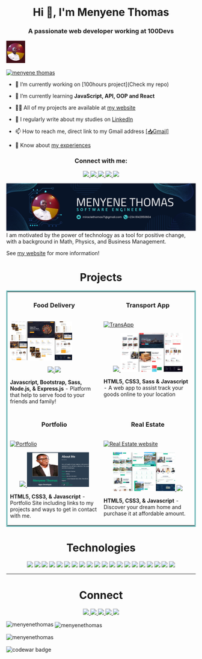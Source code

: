 <h1 align="center">Hi 👋, I'm Menyene Thomas</h1>
<h3 align="center">A passionate web developer working at 100Devs</h3>

<p align="left"> <a href="https://github.com/ryo-ma/github-profile-trophy"><img src="https://github.com/miraclemoses/100devs-classes/blob/d705dea2b6dc479236a8fd77546900eabd0620fe/Screenshot_20220915-211238.png" width="10%" alt="menyenethomas" /></a> </p>

<p align="left"> <a href="https://twitter.com/Miracle15813776" target="blank"><img src="https://img.shields.io/twitter/follow/menyene thomas?logo=twitter&style=for-the-badge" alt="menyene thomas" /></a> </p>

- 🔭 I’m currently working on [100hours project](Check my repo)

- 🌱 I’m currently learning **JavaScript, API, OOP and React**

- 👨‍💻 All of my projects are available at [my website](https://t.co/IkWkg2QJON)

- 📝 I regularly write about my studies on [LinkedIn](LinkedIn)

- 📫 How to reach me, direct link to my Gmail address <a href="mailto:menyenethomas1@gmail.com?"> [📥Gmail]</a>

- 📄 Know about [my experiences](https://t.co/IkWkg2QJON)

<h3 align="center">Connect with me:</h3>
<p align="center">
  <a href="https://menyene-thomas.netlify.app/" target="_blank">
    <img src="https://img.shields.io/static/v1?label=|&message=WEBSITE&color=23555f&style=plastic&logo=react&logo-color=white"/>
  </a>
  <a href="https://linkedin.com/in/menyene-thomas-21b64b21a" target="_blank">
    <img src="https://img.shields.io/static/v1?label=|&message=LINKED-IN&color=cdf998&style=plastic&logo=linkedin&logo-color=white"/>
  </a>
  <a href="https://twitter.com/miracle15813776" target="_blank">
    <img src="https://img.shields.io/static/v1?label=|&message=TWITTER&color=23555f&style=plastic&logo=twitter&logo-color=white"/>
  </a>
  <a href="https://Github.com/miraclethomas" target="_blank">
      <img src="https://img.shields.io/static/v1?label=|&message=GITHUB&color=cdf998&style=plastic&logo=angellist&logo-color=white"/>
  </a>
  <a href="https://menyene-thomas.netlify.app/" target="_blank">
      <img src="https://img.shields.io/static/v1?label=|&message=RESUME&color=23555f&style=plastic&logo=react&logo-color=white"/>
  </a>
</p>
<img src="https://github.com/miraclemoses/100devs-classes/blob/main/20230705_150301_0000.png">
I am motivated by the power of technology as a tool for positive change, with a background in Math, Physics, and Business Management.

See [my website](https://menyene-thomas.netlify.app/) for more information!


<h1 align="center">Projects</h1>
<table bordercolor="#66b2b2">
  
  <tr>
    <td width="50%" valign="top">
      <h3 align="center">Food Delivery</h3>
        <br />
        <a target="_blank" href="https://restaurant-001.netlify.app/">
            <img src="https://github.com/miraclemoses/100devs-classes/blob/main/bootstrap-restaurant-template.jpg" width="70%" alt="Food App"/>
        </a>
        <br />
        <p align="center">
          
  <a href="https://github.com/miraclethomas" target="_blank">
    <img src="https://img.shields.io/static/v1?label=|&message=REPO&color=23555f&style=plastic&logo=github&logo-color=white"/>
  </a>  
  <a href="https://restaurant-001.netlify.app/" target="_blank">
    <img src="https://img.shields.io/static/v1?label=|&message=WEBSITE&color=cdf998&style=plastic&logo=wordpress&logo-color=white"/>
  </a>
      </p>
        <p><strong>Javascript, Bootstrap, Sass, Node.js, & Express.js</strong> - Platform that help to serve food to your friends and family!</p>
    </td>
    <td width="50%" valign="top">
      <h3 align="center">Transport App</h3>
        <br />
      <a target="_blank" href="https://shipping-001.netlify.app/">
            <img src="images/gif2.gif" width="100%"  alt="TransApp"/>
        </a>
        <br />
        <p align="center">
          
  <a href="https://shipping-001.netlify.app/" target="_blank">
    <img src="https://img.shields.io/static/v1?label=|&message=REPO&color=23555f&style=plastic&logo=github&logo-color=white"/>
  </a>
  <a href="https://shipping-001.netlify.app/" target="_blank">
    <img src="https://github.com/miraclemoses/100devs-classes/blob/main/shipping-company-website-template.jpg"/ width='70%'>
  </a>
      </p>
        <p><strong>HTML5, CSS3, Sass & Javascript</strong> - A web app to assist track your goods online to your location</p>
    </td>
  </tr>
  
  <tr>
    <td width="50%" valign="top">
      <h3 align="center">Portfolio</h3>
      <br />
        <a target="_blank" href="https://menyene-thomas.netlify.app/">
          <img src="images/gif4.gif" width="100%" alt="Portfolio"/>
        </a>
      <br />
        <p align="center">
  <a href="https://menyene-thomas.netlify.app/" target="_blank">
    <img src="https://img.shields.io/static/v1?label=|&message=REPO&color=23555f&style=plastic&logo=github&logo-color=white"/>
  </a>
  <a href="https://menyene-thomas.netlify.app/" target="_blank">
    <img src="https://github.com/miraclemoses/100devs-classes/blob/main/resume.png"/ width='70%'>
  </a>
      </p>
        <p><strong>HTML5, CSS3, & Javascript</strong> - Portfolio Site including links to my projects and ways to get in contact with me.</p>
    </td>
    <td width="50%" valign="top">
      <h3 align="center">Real Estate</h3>
        <br />
        <a target="_blank" href="https://real-estates-001.netlify.app/">
          <img src="images/gif3.gif" width="100%" alt="Real Estate website"/>
        </a>
        <br />
        <p align="center">
          
  <a href="https://real-estates-001.netlify.app/" target="_blank">
    <img src="https://github.com/miraclemoses/100devs-classes/blob/main/real-estate-html-template.jpg"/ width='70%'>
  </a>
  <a href="https://real-estates-001.netlify.app/" target="_blank">
    <img src="https://img.shields.io/static/v1?label=|&message=WEBSITE&color=cdf998&style=plastic&logo=wordpress&logo-color=white"/>
  </a>
      </p>
        <p><strong>HTML5, CSS3, & Javascript</strong> - Discover your dream home and purchase it at affordable amount.</p>
    </td>
  </tr>
</table>


<h1 align="center">Technologies</h1>


<p align="center">
    <img src="https://img.shields.io/static/v1?label=|&message=HTML5&color=23555f&style=plastic&logo=html5"/>
    <img src="https://img.shields.io/static/v1?label=|&message=CSS3&color=285f65&style=plastic&logo=css3"/>
    <img src="https://img.shields.io/static/v1?label=|&message=SASS&color=2b625f&style=plastic&logo=sass"/>
    <img src="https://img.shields.io/static/v1?label=|&message=BOOTSTRAP&color=316c5e&style=plastic&logo=bootstrap"/>
    <img src="https://img.shields.io/static/v1?label=|&message=JAVASCRIPT&color=3c7f5d&style=plastic&logo=javascript"/>
    <img src="https://img.shields.io/static/v1?label=|&message=REACT.JS&color=4a935c&style=plastic&logo=react"/>
    <img src="https://img.shields.io/static/v1?label=|&message=TYPESCRIPT&color=4a935c&style=plastic&logo=typescript"/>
    <img src="https://img.shields.io/static/v1?label=|&message=PYTHON&color=52985b&style=plastic&logo=python"/>
    <img src="https://img.shields.io/static/v1?label=|&message=JAVA&color=cdf998&style=plastic&logo=java"/>
    <img src="https://img.shields.io/static/v1?label=|&message=SOLIDITY&color=8fbc56&style=plastic&logo=solidity"/>
    <img src="https://img.shields.io/static/v1?label=|&message=SELENIUM&color=cdf998&style=plastic&logo=selenium"/>
    <img src="https://img.shields.io/static/v1?label=|&message=AWS&color=98bf53&style=plastic&logo=amazon"/>
    <img src="https://img.shields.io/static/v1?label=|&message=WORDPRESS&color=cdd148&style=plastic&logo=wordpress"/>
    <img src="https://img.shields.io/static/v1?label=|&message=ADOBE&color=98bf53&style=plastic&logo=adobe"/>
    <img src="https://img.shields.io/static/v1?label=|&message=MONGO-DB&color=cdd148&style=plastic&logo=mongodb"/>
    <img src="https://img.shields.io/static/v1?label=|&message=EXPRESS&color=bbb111&style=plastic&logo=express"/>
    <img src="https://img.shields.io/static/v1?label=|&message=WEBPACK&color=bbb111&style=plastic&logo=webpack"/>
    <img src="https://img.shields.io/static/v1?label=|&message=LINUX&color=bbb111&style=plastic&logo=linux"/>
    <img src="https://img.shields.io/static/v1?label=|&message=GIT&color=cbb148&style=plastic&logo=git"/>
    <img src="https://img.shields.io/static/v1?label=|&message=FIREBASE&color=cbb148&style=plastic&logo=firebase"/>
</p>



---


<h1 align="center">Connect</h1>



<p align="center">
  <a href="https://menyene-thomas.netlify.app/" target="_blank">
    <img src="https://img.shields.io/static/v1?label=|&message=WEBSITE&color=23555f&style=plastic&logo=react&logo-color=white"/>
  </a>
  <a href="https://linkedin.com/in/menyene-thomas-21b64b21a" target="_blank">
    <img src="https://img.shields.io/static/v1?label=|&message=LINKED-IN&color=cdf998&style=plastic&logo=linkedin&logo-color=white"/>
  </a>
  <a href="https://twitter.com/miracle15813776" target="_blank">
    <img src="https://img.shields.io/static/v1?label=|&message=TWITTER&color=23555f&style=plastic&logo=twitter&logo-color=white"/>
  </a>
  <a href="https://Github.com/miraclethomas" target="_blank">
      <img src="https://img.shields.io/static/v1?label=|&message=GITHUB&color=cdf998&style=plastic&logo=angellist&logo-color=white"/>
  </a>
  <a href="https://menyene-thomas.netlify.app/" target="_blank">
      <img src="https://img.shields.io/static/v1?label=|&message=RESUME&color=23555f&style=plastic&logo=react&logo-color=white"/>
  </a>
</p>



<p><img align="left" src="https://github-readme-stats.vercel.app/api/top-langs?username=miraclemoses&show_icons=true&locale=en&layout=compact" alt="menyenethomas" /></p>

<p>&nbsp;<img align="center" src="https://github-readme-stats.vercel.app/api?username=miraclemoses&show_icons=true&locale=en" alt="menyenethomas" /></p>

<p><img align="center" src="https://github-readme-streak-stats.herokuapp.com/?user=miraclemoses&" alt="menyenethomas" /></p>


<p><img align="center" src="https://www.codewars.com/users/miraclemoses/badges/large" alt="codewar badge" /></p>

